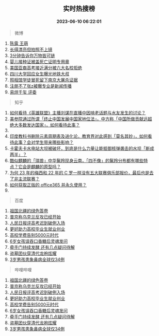 <div align="center"><h2>实时热搜榜</h2><h4>2023-06-10 06:22:01</h4></div>

> 微博  

1. [陈露 王萌](https://s.weibo.com/weibo?q=%E9%99%88%E9%9C%B2%20%E7%8E%8B%E8%90%8C&t=31&band_rank=1&Refer=top)<br />
2. [长得漂亮但拍照不上镜](https://s.weibo.com/weibo?q=%23%E9%95%BF%E5%BE%97%E6%BC%82%E4%BA%AE%E4%BD%86%E6%8B%8D%E7%85%A7%E4%B8%8D%E4%B8%8A%E9%95%9C%23&t=31&band_rank=2&Refer=top)<br />
3. [3分钟告诉你万物皆可链](https://s.weibo.com/weibo?q=%233%E5%88%86%E9%92%9F%E5%91%8A%E8%AF%89%E4%BD%A0%E4%B8%87%E7%89%A9%E7%9A%86%E5%8F%AF%E9%93%BE%23&t=31&band_rank=3&Refer=top)<br />
4. [婴儿接种证被盖死亡证明专用章](https://s.weibo.com/weibo?q=%23%E5%A9%B4%E5%84%BF%E6%8E%A5%E7%A7%8D%E8%AF%81%E8%A2%AB%E7%9B%96%E6%AD%BB%E4%BA%A1%E8%AF%81%E6%98%8E%E4%B8%93%E7%94%A8%E7%AB%A0%23&t=31&band_rank=4&Refer=top)<br />
5. [美国亚裔高考接近满分被六大名校拒绝](https://s.weibo.com/weibo?q=%23%E7%BE%8E%E5%9B%BD%E4%BA%9A%E8%A3%94%E9%AB%98%E8%80%83%E6%8E%A5%E8%BF%91%E6%BB%A1%E5%88%86%E8%A2%AB%E5%85%AD%E5%A4%A7%E5%90%8D%E6%A0%A1%E6%8B%92%E7%BB%9D%23&t=31&band_rank=5&Refer=top)<br />
6. [四川大学回应女生曝光地铁大叔](https://s.weibo.com/weibo?q=%23%E5%9B%9B%E5%B7%9D%E5%A4%A7%E5%AD%A6%E5%9B%9E%E5%BA%94%E5%A5%B3%E7%94%9F%E6%9B%9D%E5%85%89%E5%9C%B0%E9%93%81%E5%A4%A7%E5%8F%94%23&t=31&band_rank=6&Refer=top)<br />
7. [照相馆学徒冒死留下南京大屠杀证据](https://s.weibo.com/weibo?q=%23%E7%85%A7%E7%9B%B8%E9%A6%86%E5%AD%A6%E5%BE%92%E5%86%92%E6%AD%BB%E7%95%99%E4%B8%8B%E5%8D%97%E4%BA%AC%E5%A4%A7%E5%B1%A0%E6%9D%80%E8%AF%81%E6%8D%AE%23&t=31&band_rank=7&Refer=top)<br />
8. [注册不了张z被曝专业是新闻传播](https://s.weibo.com/weibo?q=%23%E6%B3%A8%E5%86%8C%E4%B8%8D%E4%BA%86%E5%BC%A0z%E8%A2%AB%E6%9B%9D%E4%B8%93%E4%B8%9A%E6%98%AF%E6%96%B0%E9%97%BB%E4%BC%A0%E6%92%AD%23&t=31&band_rank=8&Refer=top)<br />
9. [易烊千玺 评委](https://s.weibo.com/weibo?q=%E6%98%93%E7%83%8A%E5%8D%83%E7%8E%BA%20%E8%AF%84%E5%A7%94&t=31&band_rank=9&Refer=top)<br />

> 知乎  

1. [如何看待《英雄联盟》主播刘谋在直播中因啃老话题与水友发生的讨论？](https://www.zhihu.com/question/605625422)<br />
2. [美参院通过所谓「终止中国发展中国家地位法」，中方称「中国所做贡献远超绝大多数发达国家」，如何看待此事？](https://www.zhihu.com/question/605664006)<br />
3. []()<br />
4. [印度教科书删除元素周期表及进化论，教育界对此感到「莫名其妙」，如何看待此事？会对学生带来哪些影响？](https://www.zhihu.com/question/604386757)<br />
5. [卡霍夫卡水电站大坝被破坏，到底是什么力量让能抵御核弹袭击的水坝「断成两半」？](https://www.zhihu.com/question/605615861)<br />
6. [酷似麒麟的「瑞兽」中华鬣羚现身云南，「四不像」的鬣羚分布都有哪些特点？它会是麒麟的原型吗？](https://www.zhihu.com/question/605708175)<br />
7. [为何 23 年的梅西和 22 年的 C 罗一样没有五大联赛俱乐部报价，最后也是去了非主流联赛？](https://www.zhihu.com/question/605447222)<br />
8. [如何获取正版的 office365 并永久使用？](https://www.zhihu.com/question/494557967)<br />
9. []()<br />

> 百度  

1. [祖国北疆的绿色答卷](https://www.baidu.com/s?wd=%E7%A5%96%E5%9B%BD%E5%8C%97%E7%96%86%E7%9A%84%E7%BB%BF%E8%89%B2%E7%AD%94%E5%8D%B7&sa=fyb_news&rsv_dl=fyb_news)<br />
2. [普京称乌克兰反攻已经开始](https://www.baidu.com/s?wd=%E6%99%AE%E4%BA%AC%E7%A7%B0%E4%B9%8C%E5%85%8B%E5%85%B0%E5%8F%8D%E6%94%BB%E5%B7%B2%E7%BB%8F%E5%BC%80%E5%A7%8B&sa=fyb_news&rsv_dl=fyb_news)<br />
3. [人民日报评高考迟到破例入场](https://www.baidu.com/s?wd=%E4%BA%BA%E6%B0%91%E6%97%A5%E6%8A%A5%E8%AF%84%E9%AB%98%E8%80%83%E8%BF%9F%E5%88%B0%E7%A0%B4%E4%BE%8B%E5%85%A5%E5%9C%BA&sa=fyb_news&rsv_dl=fyb_news)<br />
4. [更好助力高校毕业生就业创业](https://www.baidu.com/s?wd=%E6%9B%B4%E5%A5%BD%E5%8A%A9%E5%8A%9B%E9%AB%98%E6%A0%A1%E6%AF%95%E4%B8%9A%E7%94%9F%E5%B0%B1%E4%B8%9A%E5%88%9B%E4%B8%9A&sa=fyb_news&rsv_dl=fyb_news)<br />
5. [高校学费告别5000元时代](https://www.baidu.com/s?wd=%E9%AB%98%E6%A0%A1%E5%AD%A6%E8%B4%B9%E5%91%8A%E5%88%AB5000%E5%85%83%E6%97%B6%E4%BB%A3&sa=fyb_news&rsv_dl=fyb_news)<br />
6. [6岁女孩误吞口香糖后灵魂发问](https://www.baidu.com/s?wd=6%E5%B2%81%E5%A5%B3%E5%AD%A9%E8%AF%AF%E5%90%9E%E5%8F%A3%E9%A6%99%E7%B3%96%E5%90%8E%E7%81%B5%E9%AD%82%E5%8F%91%E9%97%AE&sa=fyb_news&rsv_dl=fyb_news)<br />
7. [牵手门持续发酵 还有几点疑问待解](https://www.baidu.com/s?wd=%E7%89%B5%E6%89%8B%E9%97%A8%E6%8C%81%E7%BB%AD%E5%8F%91%E9%85%B5+%E8%BF%98%E6%9C%89%E5%87%A0%E7%82%B9%E7%96%91%E9%97%AE%E5%BE%85%E8%A7%A3&sa=fyb_news&rsv_dl=fyb_news)<br />
8. [盗墓团伙穿清代龙袍炫耀](https://www.baidu.com/s?wd=%E7%9B%97%E5%A2%93%E5%9B%A2%E4%BC%99%E7%A9%BF%E6%B8%85%E4%BB%A3%E9%BE%99%E8%A2%8D%E7%82%AB%E8%80%80&sa=fyb_news&rsv_dl=fyb_news)<br />
9. [3岁男孩患象鼻病全球仅34例](https://www.baidu.com/s?wd=3%E5%B2%81%E7%94%B7%E5%AD%A9%E6%82%A3%E8%B1%A1%E9%BC%BB%E7%97%85%E5%85%A8%E7%90%83%E4%BB%8534%E4%BE%8B&sa=fyb_news&rsv_dl=fyb_news)<br />

> 哔哩哔哩  

1. [祖国北疆的绿色答卷](https://www.baidu.com/s?wd=%E7%A5%96%E5%9B%BD%E5%8C%97%E7%96%86%E7%9A%84%E7%BB%BF%E8%89%B2%E7%AD%94%E5%8D%B7&sa=fyb_news&rsv_dl=fyb_news)<br />
2. [普京称乌克兰反攻已经开始](https://www.baidu.com/s?wd=%E6%99%AE%E4%BA%AC%E7%A7%B0%E4%B9%8C%E5%85%8B%E5%85%B0%E5%8F%8D%E6%94%BB%E5%B7%B2%E7%BB%8F%E5%BC%80%E5%A7%8B&sa=fyb_news&rsv_dl=fyb_news)<br />
3. [人民日报评高考迟到破例入场](https://www.baidu.com/s?wd=%E4%BA%BA%E6%B0%91%E6%97%A5%E6%8A%A5%E8%AF%84%E9%AB%98%E8%80%83%E8%BF%9F%E5%88%B0%E7%A0%B4%E4%BE%8B%E5%85%A5%E5%9C%BA&sa=fyb_news&rsv_dl=fyb_news)<br />
4. [更好助力高校毕业生就业创业](https://www.baidu.com/s?wd=%E6%9B%B4%E5%A5%BD%E5%8A%A9%E5%8A%9B%E9%AB%98%E6%A0%A1%E6%AF%95%E4%B8%9A%E7%94%9F%E5%B0%B1%E4%B8%9A%E5%88%9B%E4%B8%9A&sa=fyb_news&rsv_dl=fyb_news)<br />
5. [高校学费告别5000元时代](https://www.baidu.com/s?wd=%E9%AB%98%E6%A0%A1%E5%AD%A6%E8%B4%B9%E5%91%8A%E5%88%AB5000%E5%85%83%E6%97%B6%E4%BB%A3&sa=fyb_news&rsv_dl=fyb_news)<br />
6. [6岁女孩误吞口香糖后灵魂发问](https://www.baidu.com/s?wd=6%E5%B2%81%E5%A5%B3%E5%AD%A9%E8%AF%AF%E5%90%9E%E5%8F%A3%E9%A6%99%E7%B3%96%E5%90%8E%E7%81%B5%E9%AD%82%E5%8F%91%E9%97%AE&sa=fyb_news&rsv_dl=fyb_news)<br />
7. [牵手门持续发酵 还有几点疑问待解](https://www.baidu.com/s?wd=%E7%89%B5%E6%89%8B%E9%97%A8%E6%8C%81%E7%BB%AD%E5%8F%91%E9%85%B5+%E8%BF%98%E6%9C%89%E5%87%A0%E7%82%B9%E7%96%91%E9%97%AE%E5%BE%85%E8%A7%A3&sa=fyb_news&rsv_dl=fyb_news)<br />
8. [盗墓团伙穿清代龙袍炫耀](https://www.baidu.com/s?wd=%E7%9B%97%E5%A2%93%E5%9B%A2%E4%BC%99%E7%A9%BF%E6%B8%85%E4%BB%A3%E9%BE%99%E8%A2%8D%E7%82%AB%E8%80%80&sa=fyb_news&rsv_dl=fyb_news)<br />
9. [3岁男孩患象鼻病全球仅34例](https://www.baidu.com/s?wd=3%E5%B2%81%E7%94%B7%E5%AD%A9%E6%82%A3%E8%B1%A1%E9%BC%BB%E7%97%85%E5%85%A8%E7%90%83%E4%BB%8534%E4%BE%8B&sa=fyb_news&rsv_dl=fyb_news)<br />
